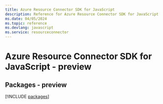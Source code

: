 ```yaml
---
title: Azure Resource Connector SDK for JavaScript
description: Reference for Azure Resource Connector SDK for JavaScript
ms.date: 04/05/2024
ms.topic: reference
ms.devlang: javascript
ms.service: resourceconnector
---
```

# Azure Resource Connector SDK for JavaScript - preview
## Packages - preview
[!INCLUDE [packages](resource-connector-index.md)]